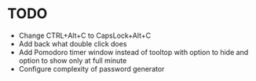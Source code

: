 # TODO

- Change CTRL+Alt+C to CapsLock+Alt+C
- Add back what double click does
- Add Pomodoro timer window instead of tooltop with option to hide and option to show only at full minute
- Configure complexity of password generator

